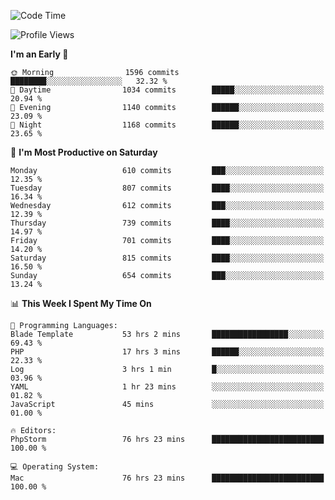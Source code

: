 <!--START_SECTION:waka-->
![Code Time](http://img.shields.io/badge/Code%20Time-3%2C987%20hrs%2012%20mins-blue)

![Profile Views](http://img.shields.io/badge/Profile%20Views-0-blue)

**I'm an Early 🐤** 

```text
🌞 Morning                1596 commits        ████████░░░░░░░░░░░░░░░░░   32.32 % 
🌆 Daytime                1034 commits        █████░░░░░░░░░░░░░░░░░░░░   20.94 % 
🌃 Evening                1140 commits        ██████░░░░░░░░░░░░░░░░░░░   23.09 % 
🌙 Night                  1168 commits        ██████░░░░░░░░░░░░░░░░░░░   23.65 % 
```
📅 **I'm Most Productive on Saturday** 

```text
Monday                   610 commits         ███░░░░░░░░░░░░░░░░░░░░░░   12.35 % 
Tuesday                  807 commits         ████░░░░░░░░░░░░░░░░░░░░░   16.34 % 
Wednesday                612 commits         ███░░░░░░░░░░░░░░░░░░░░░░   12.39 % 
Thursday                 739 commits         ████░░░░░░░░░░░░░░░░░░░░░   14.97 % 
Friday                   701 commits         ████░░░░░░░░░░░░░░░░░░░░░   14.20 % 
Saturday                 815 commits         ████░░░░░░░░░░░░░░░░░░░░░   16.50 % 
Sunday                   654 commits         ███░░░░░░░░░░░░░░░░░░░░░░   13.24 % 
```


📊 **This Week I Spent My Time On** 

```text
💬 Programming Languages: 
Blade Template           53 hrs 2 mins       █████████████████░░░░░░░░   69.43 % 
PHP                      17 hrs 3 mins       ██████░░░░░░░░░░░░░░░░░░░   22.33 % 
Log                      3 hrs 1 min         █░░░░░░░░░░░░░░░░░░░░░░░░   03.96 % 
YAML                     1 hr 23 mins        ░░░░░░░░░░░░░░░░░░░░░░░░░   01.82 % 
JavaScript               45 mins             ░░░░░░░░░░░░░░░░░░░░░░░░░   01.00 % 

🔥 Editors: 
PhpStorm                 76 hrs 23 mins      █████████████████████████   100.00 % 

💻 Operating System: 
Mac                      76 hrs 23 mins      █████████████████████████   100.00 % 
```


<!--END_SECTION:waka-->
